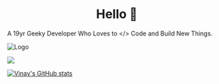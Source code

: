 <h1 align="center">Hello 👋</h1>

A 19yr Geeky Developer Who Loves to </> Code and Build New Things. 

![Logo](https://iandulpa.sirv.com/git.svg)

![](https://komarev.com/ghpvc/?username=vinayofc&color=blueviolet)


[![Vinay's GitHub stats](https://github-readme-stats.vercel.app/api?username=vinayofc&show_icons=true&theme=tokyonight&locale=en)](https://github.com/vinayofc/github-readme-stats&show_icons=true&theme=tokyonight&locale=en)
